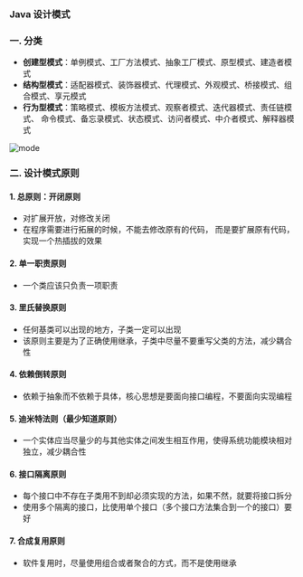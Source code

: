 ### Java 设计模式
### 一. 分类
* **创建型模式**：单例模式、工厂方法模式、抽象工厂模式、原型模式、建造者模式
* **结构型模式**：适配器模式、装饰器模式、代理模式、外观模式、桥接模式、组合模式、享元模式
* **行为型模式**：策略模式、模板方法模式、观察者模式、迭代器模式、责任链模式、
命令模式、备忘录模式、状态模式、访问者模式、中介者模式、解释器模式

![mode](https://fgq233.github.io/imgs/mode/mode.png)

### 二. 设计模式原则
#### 1. 总原则：开闭原则 
* 对扩展开放，对修改关闭
* 在程序需要进行拓展的时候，不能去修改原有的代码， 而是要扩展原有代码，实现一个热插拔的效果

#### 2. 单一职责原则 
* 一个类应该只负责一项职责

#### 3. 里氏替换原则 
* 任何基类可以出现的地方，子类一定可以出现
* 该原则主要是为了正确使用继承，子类中尽量不要重写父类的方法，减少耦合性

#### 4. 依赖倒转原则
* 依赖于抽象而不依赖于具体，核心思想是要面向接口编程，不要面向实现编程

#### 5. 迪米特法则（最少知道原则）
* 一个实体应当尽量少的与其他实体之间发生相互作用，使得系统功能模块相对独立，减少耦合性

#### 6. 接口隔离原则
* 每个接口中不存在子类用不到却必须实现的方法，如果不然，就要将接口拆分
* 使用多个隔离的接口，比使用单个接口（多个接口方法集合到一个的接口）要好

#### 7. 合成复用原则
* 软件复用时，尽量使用组合或者聚合的方式，而不是使用继承
